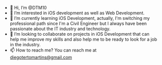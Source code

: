 - 👋 Hi, I’m @DTM10
- 👀 I’m interested in iOS development as well as Web Development.
- 🌱 I’m currently learning iOS Development, actually, I'm switching my professional path since I'm a Civil Engineer but I always have been passionate about the IT industry and technology.
- 💞️ I’m looking to collaborate on projects in iOS Development that can help me improve my skills and also help me to be ready to look for a job in the industry.
- 📫 How to reach me? You can reach me at diegotertomartins@gmail.com

<!---
DTM10/DTM10 is a ✨ special ✨ repository because its `README.md` (this file) appears on your GitHub profile.
You can click the Preview link to take a look at your changes.
--->
